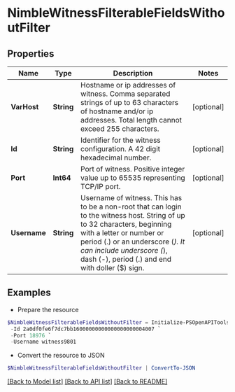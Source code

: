 # NimbleWitnessFilterableFieldsWithoutFilter
## Properties

Name | Type | Description | Notes
------------ | ------------- | ------------- | -------------
**VarHost** | **String** | Hostname or ip addresses of witness. Comma separated strings of up to 63 characters of hostname and/or ip addresses. Total length cannot exceed 255 characters. | [optional] 
**Id** | **String** | Identifier for the witness configuration. A 42 digit hexadecimal number. | [optional] 
**Port** | **Int64** | Port of witness. Positive integer value up to 65535 representing TCP/IP port. | [optional] 
**Username** | **String** | Username of witness. This has to be a non-root that can login to the witness host. String of up to 32 characters, beginning with a letter or number or period (.) or an underscore (_). It can include underscore (_), dash (-), period (.) and end with doller ($) sign. | [optional] 

## Examples

- Prepare the resource
```powershell
$NimbleWitnessFilterableFieldsWithoutFilter = Initialize-PSOpenAPIToolsNimbleWitnessFilterableFieldsWithoutFilter  -VarHost witness-host9801.sjcvlab.com `
 -Id 2a0df0fe6f7dc7bb16000000000000000000004007 `
 -Port 18976 `
 -Username witness9801
```

- Convert the resource to JSON
```powershell
$NimbleWitnessFilterableFieldsWithoutFilter | ConvertTo-JSON
```

[[Back to Model list]](../README.md#documentation-for-models) [[Back to API list]](../README.md#documentation-for-api-endpoints) [[Back to README]](../README.md)

